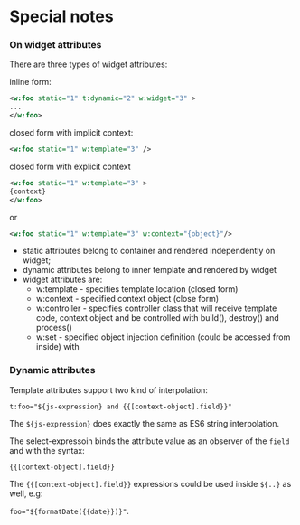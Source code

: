 # Special notes
### On widget attributes

There are three types of widget attributes:


inline form:
```xml
<w:foo static="1" t:dynamic="2" w:widget="3" >
...
</w:foo>
```

closed form with implicit context:
```xml
<w:foo static="1" w:template="3" />
```

closed form with explicit context
```xml
<w:foo static="1" w:template="3" >
{context}
</w:foo>
```
or
```xml
<w:foo static="1" w:template="3" w:context="{object}"/>
```


* static attributes belong to container and rendered independently on widget;
* dynamic attributes belong to inner template and rendered by widget
* widget attributes are:
  * w:template - specifies template location (closed form)
  * w:context - specified context object (close form)
  * w:controller - specifies controller class that will receive template code, context object and be controlled with build(), destroy() and process()
  * w:set - specified object injection definition (could be accessed from inside) with


### Dynamic attributes
Template attributes support two kind of interpolation:

```t:foo="${js-expression} and {{[context-object].field}}"```

The ```${js-expression}``` does exactly the same as ES6 string interpolation.

The select-expressoin binds the attribute value as an observer of the ```field``` and with the syntax:

  ```{{[context-object].field}}```

The ```{{[context-object].field}}``` expressions could be used inside ```${..}``` as well, e.g:

``foo="${formatDate({{date}})}"``.
















